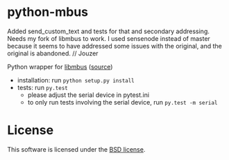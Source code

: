 python-mbus
===========

Added send_custom_text and tests for that and secondary addressing. Needs my fork of libmbus to work. I used sensenode instead of master because it seems to have addressed some issues with the original, and the original is abandoned. // Jouzer

Python wrapper for [libmbus](http://www.rscada.se/libmbus) ([source](https://github.com/rscada/libmbus))

* installation: run ```python setup.py install```
* tests: run ```py.test```
    * please adjust the serial device in pytest.ini
    * to only run tests involving the serial device, run ```py.test -m serial```

License
=======

This software is licensed under the [BSD license](http://opensource.org/licenses/BSD-3-Clause). 

